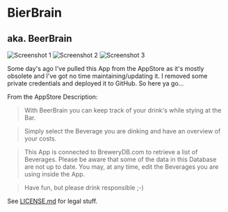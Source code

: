 # BierBrain
## aka. BeerBrain

![Screenshot 1](http://kimar.github.io/screenshots/bierbrain/1.png)
![Screenshot 2](http://kimar.github.io/screenshots/bierbrain/1.png)
![Screenshot 3](http://kimar.github.io/screenshots/bierbrain/1.png)

Some day's ago I've pulled this App from the AppStore as it's mostly obsolete and I've got no time maintaining/updating it. I removed some private credentials and deployed it to GitHub. So here ya go...

From the AppStore Description:

> With BeerBrain you can keep track of your drink's while stying at the Bar.

> Simply select the Beverage you are dinking and have an overview of your costs.

> This App is connected to BreweryDB.com to retrieve a list of Beverages. Please be aware that some of the data in this Database are not up to date. You may, at any time, edit the Beverages you are using inside the App.

> Have fun, but please drink responsible ;-)

See [LICENSE.md](LICENSE.md) for legal stuff.